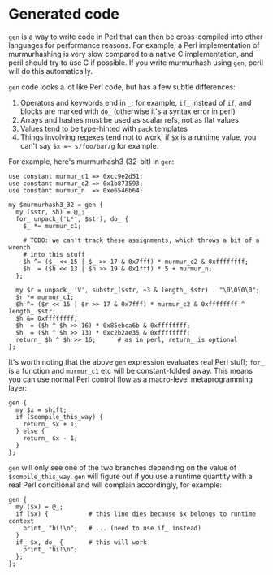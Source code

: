 # Generated code
`gen` is a way to write code in Perl that can then be cross-compiled into other
languages for performance reasons. For example, a Perl implementation of
murmurhashing is very slow compared to a native C implementation, and peril
should try to use C if possible. If you write murmurhash using `gen`, peril
will do this automatically.

`gen` code looks a lot like Perl code, but has a few subtle differences:

1. Operators and keywords end in `_`; for example, `if_` instead of `if`, and
   blocks are marked with `do_` (otherwise it's a syntax error in perl)
2. Arrays and hashes must be used as scalar refs, not as flat values
3. Values tend to be type-hinted with `pack` templates
4. Things involving regexes tend not to work; if `$x` is a runtime value, you
   can't say `$x =~ s/foo/bar/g` for example.

For example, here's murmurhash3 (32-bit) in `gen`:

```
use constant murmur_c1 => 0xcc9e2d51;
use constant murmur_c2 => 0x1b873593;
use constant murmur_n  => 0xe6546b64;

my $murmurhash3_32 = gen {
  my ($str, $h) = @_;
  for_ unpack_('L*', $str), do_ {
    $_ *= murmur_c1;

    # TODO: we can't track these assignments, which throws a bit of a wrench
    # into this stuff
    $h ^= ($_ << 15 | $_ >> 17 & 0x7fff) * murmur_c2 & 0xffffffff;
    $h  = ($h << 13 | $h >> 19 & 0x1fff) * 5 + murmur_n;
  };

  my $r = unpack_ 'V', substr_($str, ~3 & length_ $str) . "\0\0\0\0";
  $r *= murmur_c1;
  $h ^= ($r << 15 | $r >> 17 & 0x7fff) * murmur_c2 & 0xffffffff ^ length_ $str;
  $h &= 0xffffffff;
  $h  = ($h ^ $h >> 16) * 0x85ebca6b & 0xffffffff;
  $h  = ($h ^ $h >> 13) * 0xc2b2ae35 & 0xffffffff;
  return_ $h ^ $h >> 16;      # as in perl, return_ is optional
};
```

It's worth noting that the above `gen` expression evaluates real Perl stuff;
`for_` is a function and `murmur_c1` etc will be constant-folded away. This
means you can use normal Perl control flow as a macro-level metaprogramming
layer:

```
gen {
  my $x = shift;
  if ($compile_this_way) {
    return_ $x + 1;
  } else {
    return_ $x - 1;
  }
};
```

`gen` will only see one of the two branches depending on the value of
`$compile_this_way`. `gen` will figure out if you use a runtime quantity with a
real Perl conditional and will complain accordingly, for example:

```
gen {
  my ($x) = @_;
  if ($x) {           # this line dies because $x belongs to runtime context
    print_ "hi!\n";   # ... (need to use if_ instead)
  }
  if_ $x, do_ {       # this will work
    print_ "hi!\n";
  };
};
```
